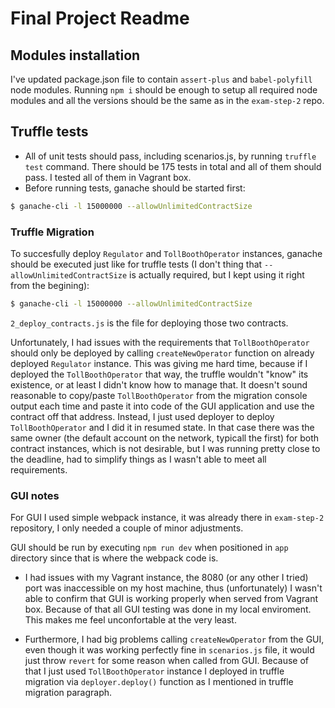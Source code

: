 # Final Project Readme

## Modules installation

I've updated package.json file to contain `assert-plus` and `babel-polyfill` node modules. Running `npm i` should be enough to setup all required node modules and all the versions should be the same as in the `exam-step-2` repo.

## Truffle tests

* All of unit tests should pass, including scenarios.js, by running `truffle test` command. There should be 175 tests in total and all of them should pass. I tested all of them in Vagrant box.
* Before running tests, ganache should be started first:

```sh
$ ganache-cli -l 15000000 --allowUnlimitedContractSize
```

### Truffle Migration

To succesfully deploy `Regulator` and `TollBoothOperator` instances, ganache should be executed just like for truffle tests (I don't thing that `--allowUnlimitedContractSize` is actually required, but I kept using it right from the begining):
```sh
$ ganache-cli -l 15000000 --allowUnlimitedContractSize
```

`2_deploy_contracts.js` is the file for deploying those two contracts.

Unfortunately, I had issues with the requirements that `TollBoothOperator` should only be deployed by calling `createNewOperator` function on already deployed `Regulator` instance. This was giving me hard time, because if I deployed the `TollBoothOperator` that way, the truffle wouldn't "know" its existence, or at least I didn't know how to manage that.
It doesn't sound reasonable to copy/paste `TollBoothOperator` from the migration console output each time and paste it into code of the GUI application and use the contract off that address. Instead, I just used deployer to deploy `TollBoothOperator` and I did it in resumed state. In that case there was the same owner (the default account on the network, typicall the first) for both contract instances, which is not desirable, but I was running pretty close to the deadline, had to simplify things as I wasn't able to meet all requirements.

### GUI notes

For GUI I used simple webpack instance, it was already there in `exam-step-2` repository, I only needed a couple of minor adjustments. 

GUI should be run by executing `npm run dev` when positioned in `app` directory since that is where the webpack code is.

* I had issues with my Vagrant instance, the 8080 (or any other I tried) port was inaccessible on my host machine, thus (unfortunately) I wasn't able to confirm that GUI is working properly when served from Vagrant box. Because of that all GUI testing was done in my local enviroment. This makes me feel unconfortable at the very least.

* Furthermore, I had big problems calling `createNewOperator` from the GUI, even though it was working perfectly fine in `scenarios.js` file, it would just throw `revert` for some reason when called from GUI. Because of that I just used `TollBoothOperator` instance I deployed in truffle migration via `deployer.deploy()` function as I mentioned in truffle migration paragraph.